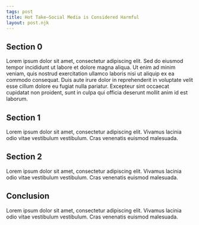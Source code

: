 ```yaml
---
tags: post
title: Hot Take—Social Media is Considered Harmful
layout: post.njk
---
```

## Section 0

Lorem ipsum dolor sit amet, consectetur adipiscing elit. Sed do eiusmod tempor incididunt ut labore et dolore magna aliqua. Ut enim ad minim veniam, quis nostrud exercitation ullamco laboris nisi ut aliquip ex ea commodo consequat. Duis aute irure dolor in reprehenderit in voluptate velit esse cillum dolore eu fugiat nulla pariatur. Excepteur sint occaecat cupidatat non proident, sunt in culpa qui officia deserunt mollit anim id est laborum.

## Section 1

Lorem ipsum dolor sit amet, consectetur adipiscing elit. Vivamus lacinia odio vitae vestibulum vestibulum. Cras venenatis euismod malesuada.

## Section 2

Lorem ipsum dolor sit amet, consectetur adipiscing elit. Vivamus lacinia odio vitae vestibulum vestibulum. Cras venenatis euismod malesuada.

## Conclusion

Lorem ipsum dolor sit amet, consectetur adipiscing elit. Vivamus lacinia odio vitae vestibulum vestibulum. Cras venenatis euismod malesuada.

